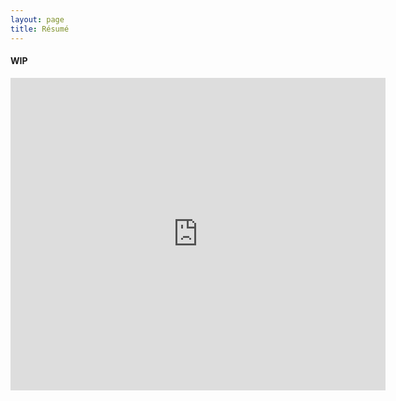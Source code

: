 ```yaml
---
layout: page
title: Résumé
---
```


#### WIP

<iframe src="https://drive.google.com/file/d/1ieYpB-XFFkipNejYADvyXhx2oRQfFM30/view?usp=sharing" style="width:600px; height:500px;" frameborder="0"></iframe>
